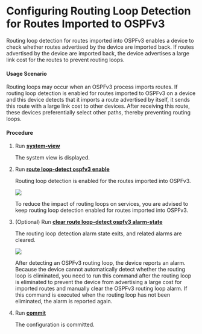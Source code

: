 Configuring Routing Loop Detection for Routes Imported to OSPFv3
================================================================

Routing loop detection for routes imported into OSPFv3 enables a device to check whether routes advertised by the device are imported back. If routes advertised by the device are imported back, the device advertises a large link cost for the routes to prevent routing loops.

#### Usage Scenario

Routing loops may occur when an OSPFv3 process imports routes. If routing loop detection is enabled for routes imported to OSPFv3 on a device and this device detects that it imports a route advertised by itself, it sends this route with a large link cost to other devices. After receiving this route, these devices preferentially select other paths, thereby preventing routing loops.


#### Procedure

1. Run [**system-view**](cmdqueryname=system-view)
   
   
   
   The system view is displayed.
2. Run [**route loop-detect ospfv3 enable**](cmdqueryname=route+loop-detect+ospfv3+enable)
   
   
   
   Routing loop detection is enabled for the routes imported into OSPFv3.
   
   
   
   ![](../../../../public_sys-resources/note_3.0-en-us.png) 
   
   To reduce the impact of routing loops on services, you are advised to keep routing loop detection enabled for routes imported into OSPFv3.
3. (Optional) Run [**clear route loop-detect ospfv3 alarm-state**](cmdqueryname=clear+route+loop-detect+ospfv3+alarm-state)
   
   
   
   The routing loop detection alarm state exits, and related alarms are cleared.
   
   
   
   ![](../../../../public_sys-resources/note_3.0-en-us.png) 
   
   After detecting an OSPFv3 routing loop, the device reports an alarm. Because the device cannot automatically detect whether the routing loop is eliminated, you need to run this command after the routing loop is eliminated to prevent the device from advertising a large cost for imported routes and manually clear the OSPFv3 routing loop alarm. If this command is executed when the routing loop has not been eliminated, the alarm is reported again.
4. Run [**commit**](cmdqueryname=commit)
   
   
   
   The configuration is committed.
